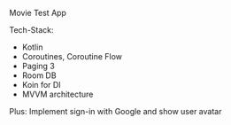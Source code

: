 Movie Test App

Tech-Stack:
  - Kotlin
  - Coroutines, Coroutine Flow
  - Paging 3 
  - Room DB
  - Koin for DI
  - MVVM architecture 
  
Plus:
  Implement sign-in with Google and show user avatar
